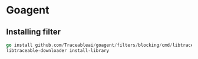 # Goagent

## Installing filter

```go
go install github.com/Traceableai/goagent/filters/blocking/cmd/libtraceable-downloader
libtraceable-downloader install-library
```
